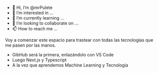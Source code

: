 - 👋 Hi, I’m @mrPulete
- 👀 I’m interested in ...
- 🌱 I’m currently learning ...
- 💞️ I’m looking to collaborate on ...
- 📫 How to reach me ...

<!---
mrPulete/mrPulete is a ✨ special ✨ repository because its `README.md` (this file) appears on your GitHub profile.
You can click the Preview link to take a look at your changes.
--->

Voy a comenzar este espacio para trastear con todas las tecnologías que me pasen por las manos.
- GibHub será la primera, enlazándolo con VS Code
- Luego Next.js y Typescript
- A la vez que aprendemos Machine Learning y Tecnología
